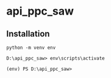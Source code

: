 # api_ppc_saw
## Installation
`python -m venv env` 

`D:\api_ppc_saw> env\scripts\activate`

`(env) PS D:\api_ppc_saw>`
